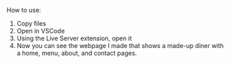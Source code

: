 How to use:
1. Copy files
2. Open in VSCode
3. Using the Live Server extension, open it
4. Now you can see the webpage I made that shows a made-up diner with a home, menu, about, and contact pages.

